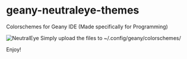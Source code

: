 # geany-neutraleye-themes
Colorschemes for Geany IDE (Made specifically for Programming)

![NeutralEye](https://raw.githubusercontent.com/krizoek/geany-neutraleye-themes/master/neutraleye.png)
Simply upload the files to ~/.config/geany/colorschemes/

Enjoy!
